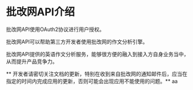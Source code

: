 # 批改网API介绍

批改网API使用OAuth2协议进行用户授权。

批改网API可以帮助第三方开发者使用批改网的作文分析引擎。

批改网API提供的英语作文分析服务，能够很方便的融入到接入方自身业务当中，从而提升产品竞争力。


** 开发者请密切关注文档的更新，特别在收到来自批改网的通知邮件后，应当在指定的时间内完成应用的更新，否则可能会出现应用不能使用的问题。**
aa
